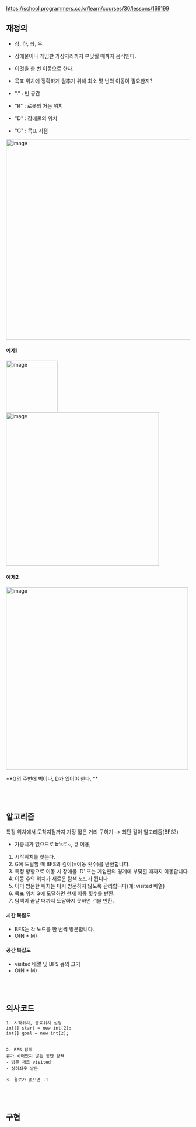 https://school.programmers.co.kr/learn/courses/30/lessons/169199


## 재정의
- 상, 하, 좌, 우
- 장애물이나 게임판 가장자리까지 부딪힐 때까지 움직인다.
- 이것을 한 번 이동으로 한다.
- 목표 위치에 정확하게 멈추기 위해 최소 몇 번의 이동이 필요한지?

- "." : 빈 공간
- "R" : 로봇의 처음 위치
- "D" : 장애물의 위치
- "G" : 목표 지점

<img width="547" alt="image" src="https://github.com/user-attachments/assets/628b367a-f635-445d-acde-33396b15c074">

#### 예제1
<img width="141" alt="image" src="https://github.com/user-attachments/assets/512987a4-a8ff-435f-84b9-0c1b716a77fa">
<img width="419" alt="image" src="https://github.com/user-attachments/assets/42ab2017-8c01-4f4e-b94b-3ad9da8f3ac5">
 
#### 예제2
<img width="499" alt="image" src="https://github.com/user-attachments/assets/ee7d4dc7-3d26-427d-bdfe-681f693f878d">


**G의 주변에 벽이나, D가 있어야 한다. **

<br><br>

## 알고리즘
특정 위치에서 도착지점까지 가장 짧은 거리 구하기 -> 최단 길이 알고리즘(BFS?)
- 가중치가 없으므로 bfs로~, 큐 이용,

1. 시작위치를 찾는다.
2. G에 도달할 때 BFS의 깊이(=이동 횟수)를 반환합니다.
3. 특정 방향으로 이동 시 장애물 'D' 또는 게임판의 경계에 부딪힐 때까지 이동합니다.
4. 이동 후의 위치가 새로운 탐색 노드가 됩니다
5. 이미 방문한 위치는 다시 방문하지 않도록 관리합니다(예: visited 배열)
6. 목표 위치 G에 도달하면 현재 이동 횟수를 반환.
7. 탐색이 끝날 때까지 도달하지 못하면 -1을 반환.


#### 시간 복잡도
- BFS는 각 노드를 한 번씩 방문합니다.
- O(N * M)
#### 공간 복잡도
- visited 배열 및 BFS 큐의 크기
- O(N * M)

<br><br>

## 의사코드
```
1. 시작위치, 종료위치 설정
int[] start = new int[2];
int[] goal = new int[2];


2. BFS 탐색
큐가 비어있지 않는 동안 탐색
- 방문 체크 visited
- 상하좌우 방문

3. 경로가 없으면 -1

```

<br><br>

## 구현

